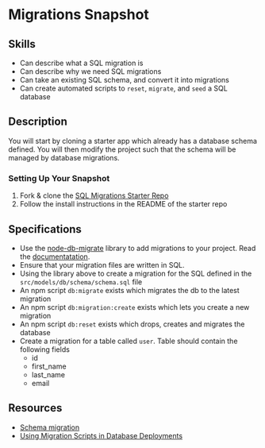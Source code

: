 # Migrations Snapshot

## Skills

- Can describe what a SQL migration is
- Can describe why we need SQL migrations
- Can take an existing SQL schema, and convert it into migrations
- Can create automated scripts to `reset`, `migrate`, and `seed` a SQL database

## Description

You will start by cloning a starter app which already has a database schema defined. You will then modify the project such that the schema will be managed by database migrations.

### Setting Up Your Snapshot

1. Fork & clone the [SQL Migrations Starter Repo](https://github.com/GuildCrafts/sql-migrations-snapshot)
1. Follow the install instructions in the README of the starter repo

## Specifications

- Use the [node-db-migrate](https://github.com/db-migrate/node-db-migrate) library to add migrations to your project. Read the [documentatation](https://db-migrate.readthedocs.io/en/latest/Getting%20Started/usage/).
- Ensure that your migration files are written in SQL.
- Using the library above to create a migration for the SQL defined in the `src/models/db/schema/schema.sql` file
- An npm script `db:migrate` exists which migrates the db to the latest migration
- An npm script `db:migration:create` exists which lets you create a new migration
- An npm script `db:reset` exists which drops, creates and migrates the database
- Create a migration for a table called `user`. Table should contain the following fields
  - id
  - first_name
  - last_name
  - email

## Resources

- [Schema migration](https://en.wikipedia.org/wiki/Schema_migration)
- [Using Migration Scripts in Database Deployments](https://www.red-gate.com/simple-talk/sql/database-administration/using-migration-scripts-in-database-deployments/)
